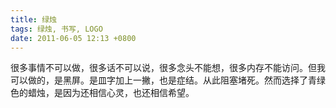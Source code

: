 ```yaml
---
title: 绿烛
tags: 绿烛, 书写, LOGO
date: 2011-06-05 12:13 +0800
---
```



很多事情不可以做，很多话不可以说，很多念头不能想，很多内存不能访问。但我可以做的，是黑屏。是皿字加上一撇，也是症结。从此阻塞堵死。然而选择了青绿色的蜡烛，是因为还相信心灵，也还相信希望。

